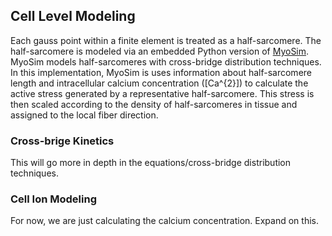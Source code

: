 ## Cell Level Modeling
Each gauss point within a finite element is treated as a half-sarcomere. The half-sarcomere is modeled via an embedded Python version of [MyoSim](www.myosim.org). MyoSim models half-sarcomeres with cross-bridge distribution techniques. In this implementation, MyoSim is uses information about half-sarcomere length and intracellular calcium concentration ([Ca^{2}]) to calculate the active stress generated by a representative half-sarcomere. This stress is then scaled according to the density of half-sarcomeres in tissue and assigned to the local fiber direction.  

### Cross-brige Kinetics
This will go more in depth in the equations/cross-bridge distribution techniques.  

### Cell Ion Modeling
For now, we are just calculating the calcium concentration. Expand on this.
